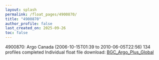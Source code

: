 ```yaml
---
layout: splash
permalink: /float_pages/4900870/
title: "4900870"
author_profile: false
last_created_on: 2025-09-26
toc: false
---
```

 
4900870: Argo Canada (2006-10-15T01:39 to 2010-06-05T22:56)
134 profiles completed
Individual float file download: [BGC_Argo_Plus_Global](https://ftp.soest.hawaii.edu/bgc_argo_plus/Individual_Floats/outliers_removed/4900870_Sprof_processed.nc)
